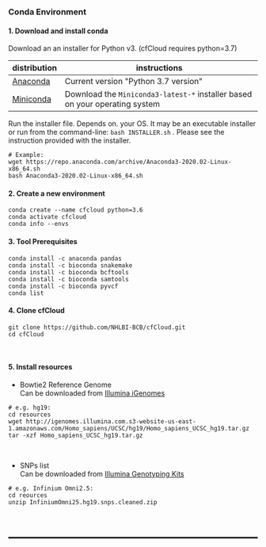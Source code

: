 ### Conda Environment

#### 1. Download and install conda

Download an an installer for Python v3. (cfCloud requires python=3.7)

distribution  | instructions
---- | ----
[Anaconda](https://www.anaconda.com/products/individual#download-section) | Current version "Python 3.7 version"
[Miniconda](https://repo.anaconda.com/miniconda/) | Download the `Miniconda3-latest-*` installer based on your operating system

Run the installer file.  Depends on. your OS. It may be an executable installer or run from the command-line: `bash INSTALLER.sh` . Please see the instruction provided with the installer.
```
# Example:
wget https://repo.anaconda.com/archive/Anaconda3-2020.02-Linux-x86_64.sh
bash Anaconda3-2020.02-Linux-x86_64.sh
```



#### 2. Create a new environment 
```
conda create --name cfcloud python=3.6
conda activate cfcloud
conda info --envs
```


#### 3. Tool Prerequisites
```shell
conda install -c anaconda pandas
conda install -c bioconda snakemake
conda install -c bioconda bcftools
conda install -c bioconda samtools
conda install -c bioconda pyvcf
conda list
```

#### 4. Clone cfCloud
```
git clone https://github.com/NHLBI-BCB/cfCloud.git
cd cfCloud
```
<br />

#### 5. Install resources

- Bowtie2 Reference Genome <br />
Can be downloaded from [Illumina iGenomes](https://support.illumina.com/sequencing/sequencing_software/igenome.html)

```
# e.g. hg19:
cd resources
wget http://igenomes.illumina.com.s3-website-us-east-1.amazonaws.com/Homo_sapiens/UCSC/hg19/Homo_sapiens_UCSC_hg19.tar.gz
tar -xzf Homo_sapiens_UCSC_hg19.tar.gz
```
<br />

- SNPs list <br />
Can be downloaded from [Illumina Genotyping Kits](https://www.illumina.com/products/by-type/microarray-kits.html)
```
# e.g. Infinium Omni2.5:
cd reources
unzip InfiniumOmni25.hg19.snps.cleaned.zip
```

<br /><br />




<hr size=5 style="display: block; height: 3px;
    border: 0; border-top: 1px solid #ccc;
    margin: 1em 0; padding: 0;"  />
<br /><br />
